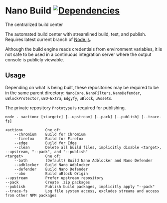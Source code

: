 # Nano Build [![Dependencies](https://david-dm.org/NanoAdblocker/NanoBuild.svg)](https://david-dm.org/NanoAdblocker/NanoBuild)

The centralized build center

The automated build center with streamlined build, test, and publish.
Requires latest current branch of [Node.js](https://nodejs.org/en/).

Although the build engine reads credentials from environment variables, it is
not safe to be used in a continuous integration server where the output console
is publicly viewable.

## Usage

Depending on what is being built, these repositories may be required to be in
the same parent directory: `NanoCore`, `NanoFilters`, `NanoDefender`,
`uBlockProtector`, `uBO-Extra`, `Edgyfy`, `uBlock`, `uAssets`.

The private repository `Prototype` is required for publishing.

```
node . <action> [<target>] [--upstream] [--pack] [--publish] [--trace-fs]

<action>          One of:
    --chromium    Build for Chromium
    --firefox     Build for Firefox
    --edge        Build for Edge
    --clean       Delete all build files, implicitly disable <target>, --upstream, "--pack", and "--publish"
<target>          One of:
    --both        (Default) Build Nano Adblocker and Nano Defender
    --adblocker   Build Nano Adblocker
    --defender    Build Nano Defender
    --ubo         Build uBlock Origin
--upstream        Prefer upstream repository
--pack            Create .zip packages
--publish         Publish build packages, implicitly apply "--pack"
--trace-fs        Log file system access, excludes streams and access from other NPM packages
```
